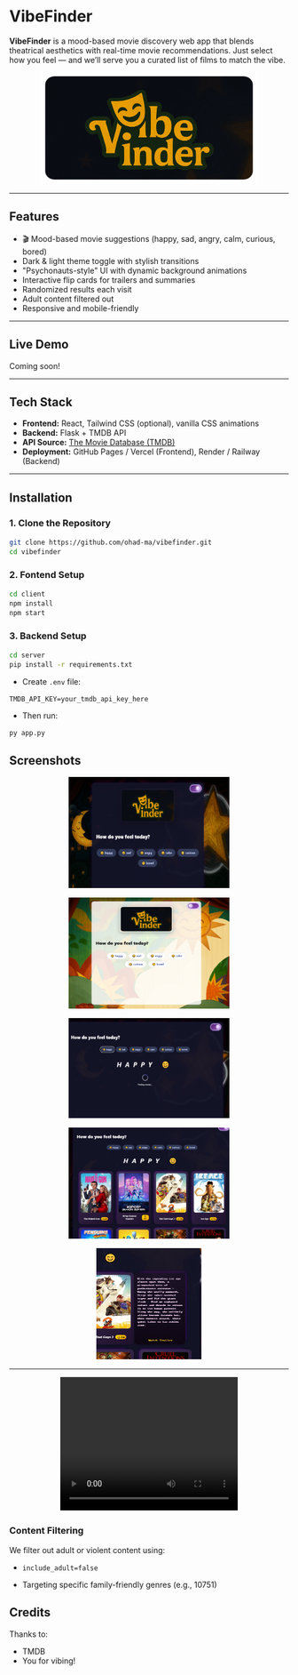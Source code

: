 # VibeFinder

**VibeFinder** is a mood-based movie discovery web app that blends theatrical aesthetics with real-time movie recommendations. Just select how you feel — and we’ll serve you a curated list of films to match the vibe.


<p align="center">
  <img src="client/src/assets/logo-rounded.png" alt="VibeFinder Logo" width="390" height="200";/>
</p>

---

## Features

- 🎬 Mood-based movie suggestions (happy, sad, angry, calm, curious, bored)
- Dark & light theme toggle with stylish transitions
- "Psychonauts-style" UI with dynamic background animations
- Interactive flip cards for trailers and summaries
- Randomized results each visit
- Adult content filtered out
- Responsive and mobile-friendly

---

## Live Demo

Coming soon!

---

## Tech Stack

- **Frontend:** React, Tailwind CSS (optional), vanilla CSS animations
- **Backend:** Flask + TMDB API
- **API Source:** [The Movie Database (TMDB)](https://www.themoviedb.org/documentation/api)
- **Deployment:** GitHub Pages / Vercel (Frontend), Render / Railway (Backend)

---

## Installation

### 1. Clone the Repository

```bash
git clone https://github.com/ohad-ma/vibefinder.git
cd vibefinder
```

### 2. Fontend Setup

 ```bash
 cd client
 npm install
 npm start
```

### 3. Backend Setup
```bash
cd server
pip install -r requirements.txt
```
* Create `.env` file:
```env
TMDB_API_KEY=your_tmdb_api_key_here
```

* Then run:
```bash
py app.py
```

## Screenshots

<p align="center">
  <img src="client/src/assets/screenshot_1.png" alt="VibeFinder Logo" width="290" height="200";/>
</p>

<p align="center">
  <img src="client/src/assets/screenshot_2.png" alt="VibeFinder Logo" width="290" height="200";/>
</p>


<p align="center">
  <img src="client/src/assets/screenshot_3.png" alt="VibeFinder Logo" width="290" height="180";/>
</p>


<p align="center">
  <img src="client/src/assets/screenshot_4.png" alt="VibeFinder Logo" width="290" height="200";/>
</p>


<p align="center">
  <img src="client/src/assets/screenshot_5.png" alt="VibeFinder Logo" width="190" height="200";/>
</p>


---
<p align="center">
<video width="320" height="240" controls>
  <source src="./client/src/assets/demo.mp4" type="video/webm">
  Your browser does not support the video tag.
</video>
</p>


### Content Filtering
We filter out adult or violent content using:

* `include_adult=false`

* Targeting specific family-friendly genres (e.g., 10751)


## Credits
Thanks to:
* TMDB
* You for vibing!
